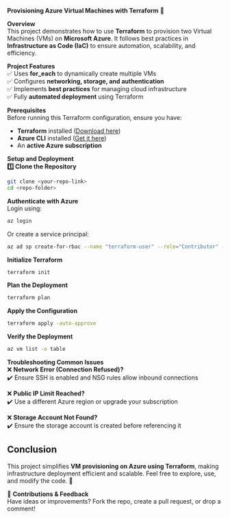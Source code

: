 **Provisioning Azure Virtual Machines with Terraform** 🚀  

**Overview**  
This project demonstrates how to use **Terraform** to provision two Virtual Machines (VMs) on **Microsoft Azure**. It follows best practices in **Infrastructure as Code (IaC)** to ensure automation, scalability, and efficiency.  

**Project Features**  
✅ Uses **for_each** to dynamically create multiple VMs  
✅ Configures **networking, storage, and authentication**  
✅ Implements **best practices** for managing cloud infrastructure  
✅ Fully **automated deployment** using Terraform  

**Prerequisites**  
Before running this Terraform configuration, ensure you have:  
- **Terraform** installed ([Download here](https://developer.hashicorp.com/terraform/downloads))  
- **Azure CLI** installed ([Get it here](https://learn.microsoft.com/en-us/cli/azure/install-azure-cli))  
- An **active Azure subscription**  

**Setup and Deployment**  
**1️⃣ Clone the Repository**  
```bash
git clone <your-repo-link>
cd <repo-folder>
```

**Authenticate with Azure**  
Login using:  
```bash
az login
```
Or create a service principal:  
```bash
az ad sp create-for-rbac --name "terraform-user" --role="Contributor" --scopes="/subscriptions/<your-subscription-id>"
```

**Initialize Terraform**  
```bash
terraform init
```

**Plan the Deployment**  
```bash
terraform plan
```

**Apply the Configuration**  
```bash
terraform apply -auto-approve
```

**Verify the Deployment**  
```bash
az vm list -o table
```

**Troubleshooting Common Issues**  
❌ **Network Error (Connection Refused)?**  
✔️ Ensure SSH is enabled and NSG rules allow inbound connections  

❌ **Public IP Limit Reached?**  
✔️ Use a different Azure region or upgrade your subscription  

❌ **Storage Account Not Found?**  
✔️ Ensure the storage account is created before referencing it  

## **Conclusion**  
This project simplifies **VM provisioning on Azure using Terraform**, making infrastructure deployment efficient and scalable. Feel free to explore, use, and modify the code. 🚀  

📢 **Contributions & Feedback**  
Have ideas or improvements? Fork the repo, create a pull request, or drop a comment!  
